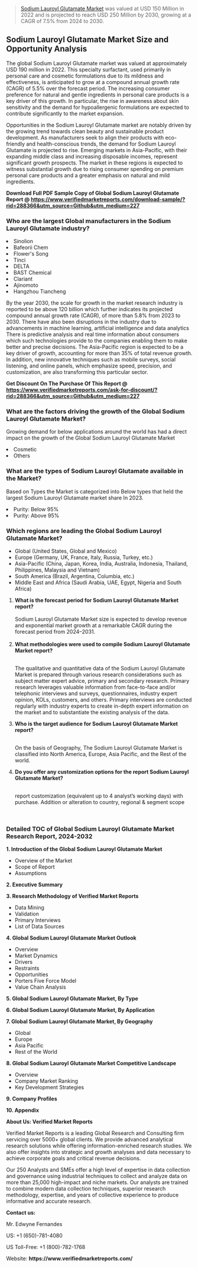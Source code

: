 <blockquote><p><p><a href="https://www.verifiedmarketreports.com/download-sample/?rid=288366&utm_source=Github&utm_medium=227" target="_blank">Sodium Lauroyl Glutamate Market</a> was valued at USD 150 Million in 2022 and is projected to reach USD 250 Million by 2030, growing at a CAGR of 7.5% from 2024 to 2030.</p></blockquote><p><h2>Sodium Lauroyl Glutamate Market Size and Opportunity Analysis</h2> <p>The global Sodium Lauroyl Glutamate market was valued at approximately USD 190 million in 2022. This specialty surfactant, used primarily in personal care and cosmetic formulations due to its mildness and effectiveness, is anticipated to grow at a compound annual growth rate (CAGR) of 5.5% over the forecast period. The increasing consumer preference for natural and gentle ingredients in personal care products is a key driver of this growth. In particular, the rise in awareness about skin sensitivity and the demand for hypoallergenic formulations are expected to contribute significantly to the market expansion.</p> <p>Opportunities in the Sodium Lauroyl Glutamate market are notably driven by the growing trend towards clean beauty and sustainable product development. As manufacturers seek to align their products with eco-friendly and health-conscious trends, the demand for Sodium Lauroyl Glutamate is projected to rise. Emerging markets in Asia-Pacific, with their expanding middle class and increasing disposable incomes, represent significant growth prospects. The market in these regions is expected to witness substantial growth due to rising consumer spending on premium personal care products and a greater emphasis on natural and mild ingredients.</p> </p><p class=""><strong>Download Full PDF Sample Copy of Global Sodium Lauroyl Glutamate Report @ <a href="https://www.verifiedmarketreports.com/download-sample/?rid=288366&amp;utm_source=Github&amp;utm_medium=227" target="_blank">https://www.verifiedmarketreports.com/download-sample/?rid=288366&amp;utm_source=Github&amp;utm_medium=227</a></strong></p><h3 id="" class="">Who are the largest Global manufacturers in the Sodium Lauroyl Glutamate industry?</h3><p><li>Sinolion</li><li> Bafeorii Chem</li><li> Flower's Song</li><li> Tinci</li><li> DELTA</li><li> BAST Chemical</li><li> Clariant</li><li> Ajinomoto</li><li> Hangzhou Tiancheng</li></p><div class=""><div class="" dir="" data-message-author-role="" data-message-id="" data-message-model-slug=""><div class=""><div class=""><div class=""><div class="" dir="" data-message-author-role="" data-message-id="" data-message-model-slug=""><div class=""><div class=""><p>By the year 2030, the scale for growth in the market research industry is reported to be above 120 billion which further indicates its projected compound annual growth rate (CAGR), of more than 5.8% from 2023 to 2030. There have also been disruptions in the industry due to advancements in machine learning, artificial intelligence and data analytics There is predictive analysis and real time information about consumers which such technologies provide to the companies enabling them to make better and precise decisions. The Asia-Pacific region is expected to be a key driver of growth, accounting for more than 35% of total revenue growth. In addition, new innovative techniques such as mobile surveys, social listening, and online panels, which emphasize speed, precision, and customization, are also transforming this particular sector.</p><p><strong>Get Discount On The Purchase Of This Report @&nbsp; <a href="https://www.verifiedmarketreports.com/ask-for-discount/?rid=288366&amp;utm_source=Github&amp;utm_medium=227" target="_blank">https://www.verifiedmarketreports.com/ask-for-discount/?rid=288366&amp;utm_source=Github&amp;utm_medium=227</a></strong></p></div></div></div></div></div></div></div></div><h3 id="" class="">What are the factors driving the growth of the Global Sodium Lauroyl Glutamate Market?</h3><p id="" class="">Growing demand for below applications around the world has had a direct impact on the growth of the Global Sodium Lauroyl Glutamate Market</p><p id="" class=""><li>Cosmetic</li><li> Others</li></p><h3 id="" class="">What are the types of Sodium Lauroyl Glutamate available in the Market?</h3><p id="" class="">Based on Types the Market is categorized into Below types that held the largest Sodium Lauroyl Glutamate market share In 2023.</p><p id="" class=""><li>Purity: Below 95%</li><li> Purity: Above 95%</li></p><h3 id="" class="">Which regions are leading the Global Sodium Lauroyl Glutamate Market?</h3><ul><li>Global (United States, Global and Mexico)</li><li>Europe (Germany, UK, France, Italy, Russia, Turkey, etc.)</li><li>Asia-Pacific (China, Japan, Korea, India, Australia, Indonesia, Thailand, Philippines, Malaysia and Vietnam)</li><li>South America (Brazil, Argentina, Columbia, etc.)</li><li>Middle East and Africa (Saudi Arabia, UAE, Egypt, Nigeria and South Africa)</li></ul><p><ol><li><strong>What is the forecast period for Sodium Lauroyl Glutamate Market report?<br /></strong><br /><span data-sheets-root="1" data-sheets-value="{&quot;1&quot;:2,&quot;2&quot;:&quot;XXXX size is expected to develop revenue and exponential market growth at a remarkable CAGR during the forecast period from 2024&ndash;2030.&quot;}" data-sheets-userformat="{&quot;2&quot;:12674,&quot;4&quot;:{&quot;1&quot;:2,&quot;2&quot;:16776960},&quot;10&quot;:2,&quot;11&quot;:0,&quot;15&quot;:&quot;Arial&quot;,&quot;16&quot;:12}">Sodium Lauroyl Glutamate Market size is expected to develop revenue and exponential market growth at a remarkable CAGR during the forecast period from 2024&ndash;2031.</span><br /><br /></li><li><strong>What methodologies were used to compile Sodium Lauroyl Glutamate Market report?<br /><br /></strong><p>The qualitative and quantitative data of the&nbsp;Sodium Lauroyl Glutamate Market is prepared through various research considerations such as subject matter expert advice, primary and secondary research. Primary research leverages valuable information from face-to-face and/or telephonic interviews and surveys, questionnaires, industry expert opinion, KOLs, customers, and others. Primary interviews are conducted regularly with industry experts to create in-depth expert information on the market and to substantiate the existing analysis of the data.&nbsp;</p></li><li><strong>Who is the target audience for Sodium Lauroyl Glutamate Market report?<br /><br /></strong><p>On the basis of Geography, The&nbsp;Sodium Lauroyl Glutamate Market is classified into North America, Europe, Asia Pacific, and the Rest of the world.</p></li><li><strong>Do you offer any customization options for the report Sodium Lauroyl Glutamate Market?<br /><br /></strong><p>report customization (equivalent up to 4 analyst&rsquo;s working days) with purchase. Addition or alteration to country, regional &amp; segment scope</p><p>&nbsp;</p></li></ol></p><h3 id="" class="">Detailed TOC of Global Sodium Lauroyl Glutamate Market Research Report, 2024-2032</h3><p id="" class=""><strong>1. Introduction of the Global Sodium Lauroyl Glutamate Market</strong></p><ul><li>Overview of the Market</li><li>Scope of Report</li><li>Assumptions</li></ul><p id="" class=""><strong>2. Executive Summary</strong></p><p id="" class=""><strong>3. Research Methodology of&nbsp;Verified Market Reports</strong></p><ul><li>Data Mining</li><li>Validation</li><li>Primary Interviews</li><li>List of Data Sources</li></ul><p id="" class=""><strong>4. Global Sodium Lauroyl Glutamate Market Outlook</strong></p><ul><li>Overview</li><li>Market Dynamics</li><li>Drivers</li><li>Restraints</li><li>Opportunities</li><li>Porters Five Force Model</li><li>Value Chain Analysis</li></ul><p id="" class=""><strong>5. Global Sodium Lauroyl Glutamate Market, By&nbsp;Type</strong></p><p id="" class=""><strong>6. Global Sodium Lauroyl Glutamate Market, By Application</strong></p><p id="" class=""><strong>7. Global Sodium Lauroyl Glutamate Market, By Geography</strong></p><ul><li>Global</li><li>Europe</li><li>Asia Pacific</li><li>Rest of the World</li></ul><p id="" class=""><strong>8. Global Sodium Lauroyl Glutamate Market Competitive Landscape</strong></p><ul><li>Overview</li><li>Company Market Ranking</li><li>Key Development Strategies</li></ul><p id="" class=""><strong>9. Company Profiles</strong></p><p id="" class=""><strong>10. Appendix</strong></p><p id="" class=""><strong>About Us: Verified Market Reports</strong></p><p id="" class="">Verified Market Reports is a leading Global Research and Consulting firm servicing over 5000+ global clients. We provide advanced analytical research solutions while offering information-enriched research studies. We also offer insights into strategic and growth analyses and data necessary to achieve corporate goals and critical revenue decisions.</p><p id="" class="">Our 250 Analysts and SMEs offer a high level of expertise in data collection and governance using industrial techniques to collect and analyze data on more than 25,000 high-impact and niche markets. Our analysts are trained to combine modern data collection techniques, superior research methodology, expertise, and years of collective experience to produce informative and accurate research.</p><p id="" class=""><strong>Contact us:</strong></p><p id="" class="">Mr. Edwyne Fernandes</p><p id="" class="">US: +1 (650)-781-4080</p><p id="" class="">US Toll-Free: +1 (800)-782-1768</p><p id="" class="">Website: <a target="" data-test-app-aware-link=""><strong>https://www.verifiedmarketreports.com/</strong></a></p>

